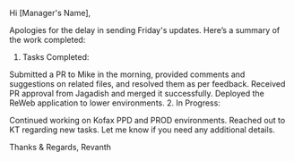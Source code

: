 Hi [Manager's Name],

Apologies for the delay in sending Friday's updates. Here’s a summary of the work completed:

1. Tasks Completed:

Submitted a PR to Mike in the morning, provided comments and suggestions on related files, and resolved them as per feedback.
Received PR approval from Jagadish and merged it successfully.
Deployed the ReWeb application to lower environments.
2. In Progress:

Continued working on Kofax PPD and PROD environments.
Reached out to KT regarding new tasks.
Let me know if you need any additional details.

Thanks & Regards,
Revanth

